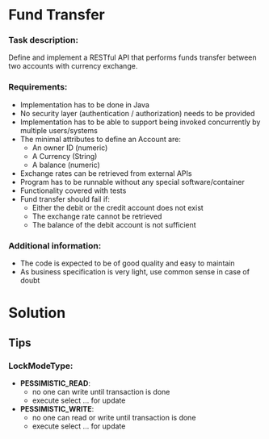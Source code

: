 # Fund Transfer

### Task description: 
Define and implement a RESTful API that performs funds transfer between two accounts with currency exchange.

### Requirements:
* Implementation has to be done in Java
* No security layer (authentication / authorization) needs to be provided
* Implementation has to be able to support being invoked concurrently by multiple users/systems
* The minimal attributes to define an Account are:
  * An owner ID (numeric)
  * A Currency (String)
  * A balance (numeric)
* Exchange rates can be retrieved from external APIs
* Program has to be runnable without any special software/container
* Functionality covered with tests
* Fund transfer should fail if:
  * Either the debit or the credit account does not exist
  * The exchange rate cannot be retrieved
  * The balance of the debit account is not sufficient
  
### Additional information:
* The code is expected to be of good quality and easy to maintain
* As business specification is very light, use common sense in case of doubt


# Solution
## Tips
### LockModeType:
* **PESSIMISTIC_READ**:
  * no one can write until transaction is done
  * execute select ... for update
* **PESSIMISTIC_WRITE**: 
  * no one can read or write until transaction is done
  * execute select ... for update